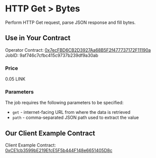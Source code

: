 # HTTP Get > Bytes

Perform HTTP Get request, parse JSON response and fill bytes.

## Use in Your Contract

Operator Contract: [0x7ecFBD6CB2D3927Aa68B5F2f477737172F11190a](https://goerli.etherscan.io/address/0x7ecFBD6CB2D3927Aa68B5F2f477737172F11190a)
JobID: 9af746c7cfbc415c9737b239df9a30ab

### Price

0.05 LINK

### Parameters

The job requires the following parameters to be specified:

* `get` - internet-facing URL from where the data is retrieved
* `path` - comma-separated JSON path used to extract the value

## Our Client Example Contract
  
Client Example Contract: [0xCE1cb3599bE219EfcE5F5b444F148e6651405D8c](https://goerli.etherscan.io/address/0xCE1cb3599bE219EfcE5F5b444F148e6651405D8c)
